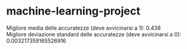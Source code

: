 # machine-learning-project  
  
Migliore media delle accuratezze (deve avvicinarsi a 1): 0.438  
Migliore deviazione standard delle accuratezze (deve avvicinarsi a 0): 0.003217359165526916 
